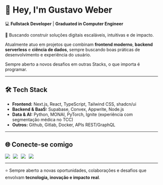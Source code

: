 # 👋 Hey, I'm Gustavo Weber

💻 **Fullstack Developer** | **Graduated in Computer Engineer**

🚀 Buscando construir soluções digitais escaláveis, intuitivas e de impacto. 

Atualmente atuo em projetos que combinam **frontend moderno**, **backend serverless** e **ciência de dados**, sempre buscando boas práticas de desenvolvimento e experiência do usuário.

Sempre aberto a novos desafios em outras Stacks, o que importa é programar.

---

## 🛠️ Tech Stack

- **Frontend:** Next.js, React, TypeScript, Tailwind CSS, shadcn/ui  
- **Backend & BaaS:** Supabase, Convex, Appwrite, Node.js  
- **Data & AI:** Python, MONAI, PyTorch, Ignite (experiência com segmentação médica no TCC)  
- **Outros:** Github, Gitlab, Docker, APIs REST/GraphQL  

---

## 🌐 Conecte-se comigo

<div style="display: flex; gap: 10px; flex-wrap: wrap;">
  <a href="https://www.linkedin.com/in/webercsl/" target="_blank">
    <img src="https://img.shields.io/badge/LinkedIn-%230077B5.svg?&style=for-the-badge&logo=linkedin&logoColor=white"/>
  </a>
  <a href="mailto:weber1.caxias@gmail.com">
    <img src="https://img.shields.io/badge/Gmail-D14836?style=for-the-badge&logo=gmail&logoColor=white"/>
  </a>
  <a href="https://www.instagram.com/webercsl1/" target="_blank">
    <img src="https://img.shields.io/badge/Instagram-%23E4405F.svg?&style=for-the-badge&logo=instagram&logoColor=white"/>
  </a>
  <a href="https://www.twitch.tv/webercsl" target="_blank">
    <img src="https://img.shields.io/badge/Twitch-9146FF?style=for-the-badge&logo=twitch&logoColor=white"/>
  </a>
</div>

---

⭐ Sempre aberto a novas oportunidades, colaborações e desafios que envolvam **tecnologia, inovação e impacto real**.  
